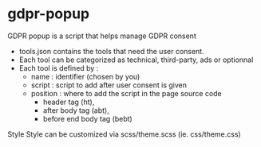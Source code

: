 # gdpr-popup
GDPR popup is a script that helps manage GDPR consent

* tools.json contains the tools that need the user consent.
* Each tool can be categorized as technical, third-party, ads or optionnal
* Each tool is defined by :
    * name : identifier (chosen by you) 
    * script : script to add after user consent is given
    * position : where to add the script in the page source code
      * header tag (ht), 
      * after body tag (abt), 
      * before end body tag (bebt)


Style
Style can be customized via scss/theme.scss (ie. css/theme.css)